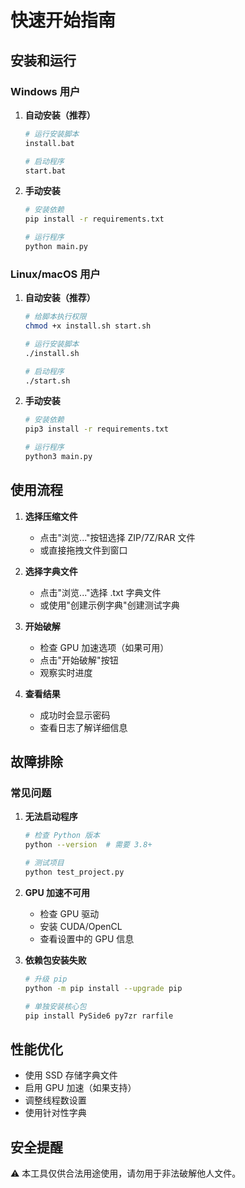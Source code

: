 # 快速开始指南

## 安装和运行

### Windows 用户

1. **自动安装（推荐）**
   ```bash
   # 运行安装脚本
   install.bat
   
   # 启动程序
   start.bat
   ```

2. **手动安装**
   ```bash
   # 安装依赖
   pip install -r requirements.txt
   
   # 运行程序
   python main.py
   ```

### Linux/macOS 用户

1. **自动安装（推荐）**
   ```bash
   # 给脚本执行权限
   chmod +x install.sh start.sh
   
   # 运行安装脚本
   ./install.sh
   
   # 启动程序
   ./start.sh
   ```

2. **手动安装**
   ```bash
   # 安装依赖
   pip3 install -r requirements.txt
   
   # 运行程序
   python3 main.py
   ```

## 使用流程

1. **选择压缩文件**
   - 点击"浏览..."按钮选择 ZIP/7Z/RAR 文件
   - 或直接拖拽文件到窗口

2. **选择字典文件**
   - 点击"浏览..."选择 .txt 字典文件
   - 或使用"创建示例字典"创建测试字典

3. **开始破解**
   - 检查 GPU 加速选项（如果可用）
   - 点击"开始破解"按钮
   - 观察实时进度

4. **查看结果**
   - 成功时会显示密码
   - 查看日志了解详细信息

## 故障排除

### 常见问题

1. **无法启动程序**
   ```bash
   # 检查 Python 版本
   python --version  # 需要 3.8+
   
   # 测试项目
   python test_project.py
   ```

2. **GPU 加速不可用**
   - 检查 GPU 驱动
   - 安装 CUDA/OpenCL
   - 查看设置中的 GPU 信息

3. **依赖包安装失败**
   ```bash
   # 升级 pip
   python -m pip install --upgrade pip
   
   # 单独安装核心包
   pip install PySide6 py7zr rarfile
   ```

## 性能优化

- 使用 SSD 存储字典文件
- 启用 GPU 加速（如果支持）
- 调整线程数设置
- 使用针对性字典

## 安全提醒

⚠️ 本工具仅供合法用途使用，请勿用于非法破解他人文件。
